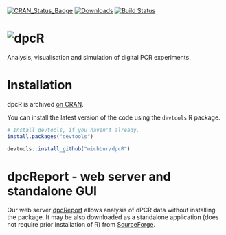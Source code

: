 [![CRAN_Status_Badge](http://www.r-pkg.org/badges/version/dpcR)](https://cran.r-project.org/package=dpcR)
[![Downloads](http://cranlogs.r-pkg.org/badges/dpcR)](https://cran.r-project.org/package=dpcR)
[![Build Status](https://api.travis-ci.org/michbur/dpcR.png)](https://travis-ci.org/michbur/dpcR)


![dpcR](https://github.com/michbur/dpcR/blob/master/vignettes/dpcR_logo.png)
====
Analysis, visualisation and simulation of digital PCR experiments.

# Installation

dpcR is archived [on CRAN](https://cran.r-project.org/web/packages/dpcR/index.html).

You can install the latest version of the code using the `devtools` R package.

```R
# Install devtools, if you haven't already.
install.packages("devtools")

devtools::install_github("michbur/dpcR")
```

# dpcReport - web server and standalone GUI

Our web server [dpcReport](http://www.smorfland.uni.wroc.pl/shiny/dpcReport/) allows analysis of dPCR data without installing the package. It may be also downloaded as a standalone application (does not require prior installation of R) from [SourceForge](http://sourceforge.net/projects/dpcreport/).
